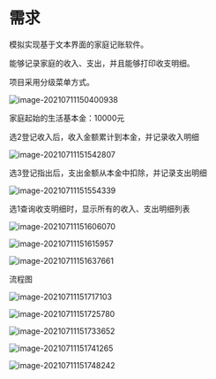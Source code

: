 # 需求

模拟实现基于文本界面的家庭记账软件。

能够记录家庭的收入、支出，并且能够打印收支明细。

项目采用分级菜单方式。

 ![image-20210711150400938](项目一：家庭收支记账软件.assets/image-20210711150400938.png)

家庭起始的生活基本金：10000元

选2登记收入后，收入金额累计到本金，并记录收入明细

 ![image-20210711151542807](项目一：家庭收支记账软件.assets/image-20210711151542807.png)

选3登记指出后，支出金额从本金中扣除，并记录支出明细

 ![image-20210711151554339](项目一：家庭收支记账软件.assets/image-20210711151554339.png)

选1查询收支明细时，显示所有的收入、支出明细列表

 ![image-20210711151606070](项目一：家庭收支记账软件.assets/image-20210711151606070.png)

 ![image-20210711151615957](项目一：家庭收支记账软件.assets/image-20210711151615957.png)

 ![image-20210711151637661](项目一：家庭收支记账软件.assets/image-20210711151637661.png)

流程图

 ![image-20210711151717103](项目一：家庭收支记账软件.assets/image-20210711151717103.png)

 ![image-20210711151725780](项目一：家庭收支记账软件.assets/image-20210711151725780.png)

 ![image-20210711151733652](项目一：家庭收支记账软件.assets/image-20210711151733652.png)

 ![image-20210711151741265](项目一：家庭收支记账软件.assets/image-20210711151741265.png)

 ![image-20210711151748242](项目一：家庭收支记账软件.assets/image-20210711151748242.png)